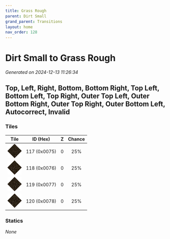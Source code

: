 ```yaml
---
title: Grass Rough
parent: Dirt Small
grand_parent: Transitions
layout: home
nav_order: 128
---
```


# Dirt Small to Grass Rough

_Generated on 2024-12-13 11:26:34_

## Top, Left, Right, Bottom, Bottom Right, Top Left, Bottom Left, Top Right, Outer Top Left, Outer Bottom Right, Outer Top Right, Outer Bottom Left, Autocorrect, Invalid

### Tiles

| Tile | ID (Hex) | Z | Chance |
|:----:|:--------:|:--:|:------:|
| ![0x0075](../../assets/tiles/0x0075.png) | 117 (0x0075) | 0 | 25% |
| ![0x0076](../../assets/tiles/0x0076.png) | 118 (0x0076) | 0 | 25% |
| ![0x0077](../../assets/tiles/0x0077.png) | 119 (0x0077) | 0 | 25% |
| ![0x0078](../../assets/tiles/0x0078.png) | 120 (0x0078) | 0 | 25% |

### Statics

_None_
